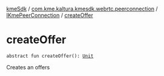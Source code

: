 [kmeSdk](../../index.md) / [com.kme.kaltura.kmesdk.webrtc.peerconnection](../index.md) / [IKmePeerConnection](index.md) / [createOffer](./create-offer.md)

# createOffer

`abstract fun createOffer(): `[`Unit`](https://kotlinlang.org/api/latest/jvm/stdlib/kotlin/-unit/index.html)

Creates an offers

